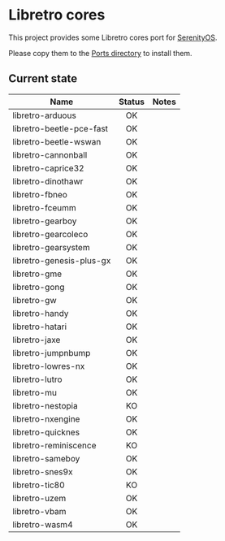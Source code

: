 # Libretro cores
This project provides some Libretro cores port for [SerenityOS](https://www.serenityos.org).

Please copy them to the [Ports directory](https://github.com/SerenityOS/serenity/tree/master/Ports) to install them.


## Current state

| Name | Status | Notes |
| --- | :---: | --- |
| libretro-arduous | OK |  |
| libretro-beetle-pce-fast | OK |  |
| libretro-beetle-wswan | OK |  |
| libretro-cannonball | OK |  |
| libretro-caprice32 | OK |  |
| libretro-dinothawr | OK |  |
| libretro-fbneo | OK |  |
| libretro-fceumm | OK |  |
| libretro-gearboy | OK |  |
| libretro-gearcoleco | OK |  |
| libretro-gearsystem | OK |  |
| libretro-genesis-plus-gx | OK |  |
| libretro-gme | OK |  |
| libretro-gong | OK |  |
| libretro-gw | OK |  |
| libretro-handy | OK |  |
| libretro-hatari | OK |  |
| libretro-jaxe | OK |  |
| libretro-jumpnbump | OK |  |
| libretro-lowres-nx | OK |  |
| libretro-lutro | OK |  |
| libretro-mu | OK |  |
| libretro-nestopia | KO |  |
| libretro-nxengine | OK |  |
| libretro-quicknes | OK |  |
| libretro-reminiscence | KO |  |
| libretro-sameboy | OK |  |
| libretro-snes9x | OK |  |
| libretro-tic80 | KO |  |
| libretro-uzem | OK |  |
| libretro-vbam | OK |  |
| libretro-wasm4 | OK |  |
